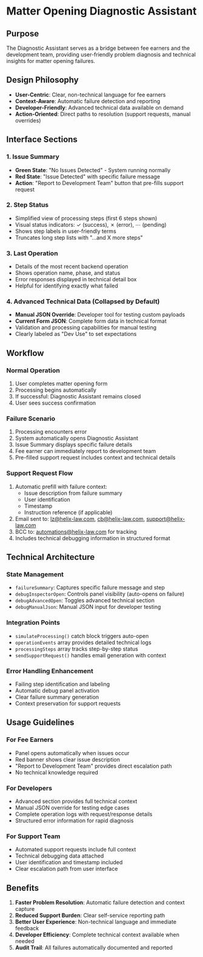# Matter Opening Diagnostic Assistant

## Purpose

The Diagnostic Assistant serves as a bridge between fee earners and the development team, providing user-friendly problem diagnosis and technical insights for matter opening failures.

## Design Philosophy

- **User-Centric**: Clear, non-technical language for fee earners
- **Context-Aware**: Automatic failure detection and reporting
- **Developer-Friendly**: Advanced technical data available on demand
- **Action-Oriented**: Direct paths to resolution (support requests, manual overrides)

## Interface Sections

### 1. Issue Summary
- **Green State**: "No Issues Detected" - System running normally
- **Red State**: "Issue Detected" with specific failure message
- **Action**: "Report to Development Team" button that pre-fills support request

### 2. Step Status
- Simplified view of processing steps (first 6 steps shown)
- Visual status indicators: ✓ (success), ✗ (error), ⋯ (pending)
- Shows step labels in user-friendly terms
- Truncates long step lists with "...and X more steps"

### 3. Last Operation
- Details of the most recent backend operation
- Shows operation name, phase, and status
- Error responses displayed in technical detail box
- Helpful for identifying exactly what failed

### 4. Advanced Technical Data (Collapsed by Default)
- **Manual JSON Override**: Developer tool for testing custom payloads
- **Current Form JSON**: Complete form data in technical format
- Validation and processing capabilities for manual testing
- Clearly labeled as "Dev Use" to set expectations

## Workflow

### Normal Operation
1. User completes matter opening form
2. Processing begins automatically
3. If successful: Diagnostic Assistant remains closed
4. User sees success confirmation

### Failure Scenario
1. Processing encounters error
2. System automatically opens Diagnostic Assistant
3. Issue Summary displays specific failure details
4. Fee earner can immediately report to development team
5. Pre-filled support request includes context and technical details

### Support Request Flow
1. Automatic prefill with failure context:
   - Issue description from failure summary
   - User identification
   - Timestamp
   - Instruction reference (if applicable)
2. Email sent to: lz@helix-law.com, cb@helix-law.com, support@helix-law.com
3. BCC to: automations@helix-law.com for tracking
4. Includes technical debugging information in structured format

## Technical Architecture

### State Management
- `failureSummary`: Captures specific failure message and step
- `debugInspectorOpen`: Controls panel visibility (auto-opens on failure)
- `debugAdvancedOpen`: Toggles advanced technical section
- `debugManualJson`: Manual JSON input for developer testing

### Integration Points
- `simulateProcessing()` catch block triggers auto-open
- `operationEvents` array provides detailed technical logs
- `processingSteps` array tracks step-by-step status
- `sendSupportRequest()` handles email generation with context

### Error Handling Enhancement
- Failing step identification and labeling
- Automatic debug panel activation
- Clear failure summary generation
- Context preservation for support requests

## Usage Guidelines

### For Fee Earners
- Panel opens automatically when issues occur
- Red banner shows clear issue description
- "Report to Development Team" provides direct escalation path
- No technical knowledge required

### For Developers
- Advanced section provides full technical context
- Manual JSON override for testing edge cases
- Complete operation logs with request/response details
- Structured error information for rapid diagnosis

### For Support Team
- Automated support requests include full context
- Technical debugging data attached
- User identification and timestamp included
- Clear escalation path from user interface

## Benefits

1. **Faster Problem Resolution**: Automatic failure detection and context capture
2. **Reduced Support Burden**: Clear self-service reporting path
3. **Better User Experience**: Non-technical language and immediate feedback
4. **Developer Efficiency**: Complete technical context available when needed
5. **Audit Trail**: All failures automatically documented and reported